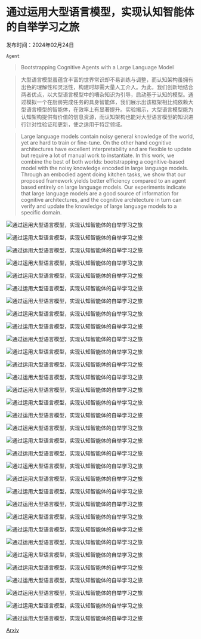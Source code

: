 # 通过运用大型语言模型，实现认知智能体的自举学习之旅

发布时间：2024年02月24日

`Agent`

> Bootstrapping Cognitive Agents with a Large Language Model

> 大型语言模型虽蕴含丰富的世界常识却不易训练与调整，而认知架构虽拥有出色的理解性和灵活性，构建时却需大量人工介入。为此，我们创新地结合两者优点，以大型语言模型中的嘈杂知识为引导，启动基于认知的模型。通过模拟一个在厨房完成任务的具身智能体，我们展示出该框架相比纯依赖大型语言模型的智能体，在效率上有显著提升。实验揭示，大型语言模型能为认知架构提供有价值的信息资源，而认知架构也能对大型语言模型的知识进行针对性验证和更新，使之适用于特定领域。

> Large language models contain noisy general knowledge of the world, yet are hard to train or fine-tune. On the other hand cognitive architectures have excellent interpretability and are flexible to update but require a lot of manual work to instantiate. In this work, we combine the best of both worlds: bootstrapping a cognitive-based model with the noisy knowledge encoded in large language models. Through an embodied agent doing kitchen tasks, we show that our proposed framework yields better efficiency compared to an agent based entirely on large language models. Our experiments indicate that large language models are a good source of information for cognitive architectures, and the cognitive architecture in turn can verify and update the knowledge of large language models to a specific domain.

![通过运用大型语言模型，实现认知智能体的自举学习之旅](../../../paper_images/2403.00810/tomato_slices.jpeg)

![通过运用大型语言模型，实现认知智能体的自举学习之旅](../../../paper_images/2403.00810/empty_gripper3.jpeg)

![通过运用大型语言模型，实现认知智能体的自举学习之旅](../../../paper_images/2403.00810/empty_table.jpeg)

![通过运用大型语言模型，实现认知智能体的自举学习之旅](../../../paper_images/2403.00810/find_tomato.jpeg)

![通过运用大型语言模型，实现认知智能体的自举学习之旅](../../../paper_images/2403.00810/tomato.jpeg)

![通过运用大型语言模型，实现认知智能体的自举学习之旅](../../../paper_images/2403.00810/fridge.jpeg)

![通过运用大型语言模型，实现认知智能体的自举学习之旅](../../../paper_images/2403.00810/empty_gripper3.jpeg)

![通过运用大型语言模型，实现认知智能体的自举学习之旅](../../../paper_images/2403.00810/empty_table.jpeg)

![通过运用大型语言模型，实现认知智能体的自举学习之旅](../../../paper_images/2403.00810/kitchen.png)

![通过运用大型语言模型，实现认知智能体的自举学习之旅](../../../paper_images/2403.00810/robot.png)

![通过运用大型语言模型，实现认知智能体的自举学习之旅](../../../paper_images/2403.00810/openai.png)

![通过运用大型语言模型，实现认知智能体的自举学习之旅](../../../paper_images/2403.00810/train.jpg)

![通过运用大型语言模型，实现认知智能体的自举学习之旅](../../../paper_images/2403.00810/test.jpg)

![通过运用大型语言模型，实现认知智能体的自举学习之旅](../../../paper_images/2403.00810/ego.jpg)

![通过运用大型语言模型，实现认知智能体的自举学习之旅](../../../paper_images/2403.00810/objects.jpg)

![通过运用大型语言模型，实现认知智能体的自举学习之旅](../../../paper_images/2403.00810/agent_slice.jpg)

![通过运用大型语言模型，实现认知智能体的自举学习之旅](../../../paper_images/2403.00810/agent_clear.jpg)

![通过运用大型语言模型，实现认知智能体的自举学习之旅](../../../paper_images/2403.00810/action_slice.jpg)

![通过运用大型语言模型，实现认知智能体的自举学习之旅](../../../paper_images/2403.00810/action_clear.jpg)

![通过运用大型语言模型，实现认知智能体的自举学习之旅](../../../paper_images/2403.00810/tokens.jpg)

![通过运用大型语言模型，实现认知智能体的自举学习之旅](../../../paper_images/2403.00810/00000.jpg)

![通过运用大型语言模型，实现认知智能体的自举学习之旅](../../../paper_images/2403.00810/00001.jpg)

![通过运用大型语言模型，实现认知智能体的自举学习之旅](../../../paper_images/2403.00810/00002.jpg)

![通过运用大型语言模型，实现认知智能体的自举学习之旅](../../../paper_images/2403.00810/00003.jpg)

![通过运用大型语言模型，实现认知智能体的自举学习之旅](../../../paper_images/2403.00810/00004.jpg)

![通过运用大型语言模型，实现认知智能体的自举学习之旅](../../../paper_images/2403.00810/00005.jpg)

![通过运用大型语言模型，实现认知智能体的自举学习之旅](../../../paper_images/2403.00810/00006.jpg)

![通过运用大型语言模型，实现认知智能体的自举学习之旅](../../../paper_images/2403.00810/00007.jpg)

![通过运用大型语言模型，实现认知智能体的自举学习之旅](../../../paper_images/2403.00810/00008.jpg)

![通过运用大型语言模型，实现认知智能体的自举学习之旅](../../../paper_images/2403.00810/00009.jpg)

![通过运用大型语言模型，实现认知智能体的自举学习之旅](../../../paper_images/2403.00810/00010.jpg)

![通过运用大型语言模型，实现认知智能体的自举学习之旅](../../../paper_images/2403.00810/00011.jpg)

[Arxiv](https://arxiv.org/abs/2403.00810)